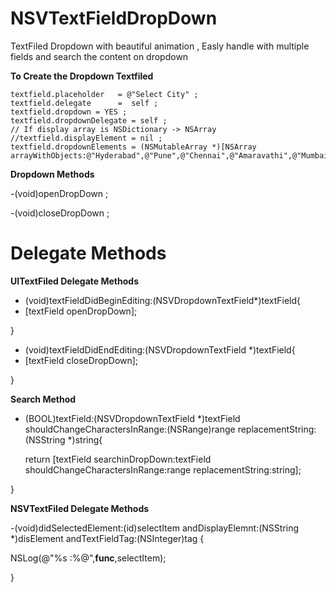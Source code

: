 # NSVTextFieldDropDown
TextFiled Dropdown with beautiful animation , Easly handle with multiple fields and search the content on dropdown

 **To Create the Dropdown Textfiled**
 
    textfield.placeholder   = @"Select City" ;
    textfield.delegate      =  self ;
    textfield.dropdown = YES ;
    textfield.dropdownDelegate = self ;
    // If display array is NSDictionary -> NSArray 
    //textfield.displayElement = nil ;
    textfield.dropdownElements = (NSMutableArray *)[NSArray arrayWithObjects:@"Hyderabad",@"Pune",@"Chennai",@"Amaravathi",@"Mumbai",nil];
    

 **Dropdown Methods**
 
-(void)openDropDown ;

-(void)closeDropDown ;


# Delegate Methods 

 **UITextFiled Delegate Methods**

- (void)textFieldDidBeginEditing:(NSVDropdownTextField*)textField{
- 
    [textField openDropDown];

}

- (void)textFieldDidEndEditing:(NSVDropdownTextField *)textField{
- 
   [textField closeDropDown];

}

 **Search Method**

- (BOOL)textField:(NSVDropdownTextField *)textField shouldChangeCharactersInRange:(NSRange)range replacementString:(NSString *)string{
 
  return [textField searchinDropDown:textField shouldChangeCharactersInRange:range replacementString:string];

}

**NSVTextFiled Delegate Methods**

-(void)didSelectedElement:(id)selectItem andDisplayElemnt:(NSString *)disElement andTextFieldTag:(NSInteger)tag {

  NSLog(@"%s :%@",__func__,selectItem);

}

